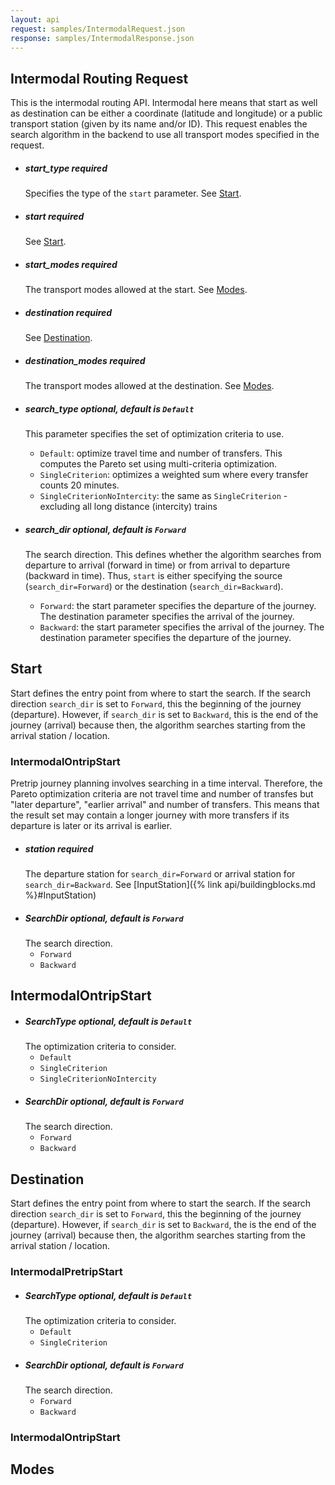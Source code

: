 ```yaml
---
layout: api
request: samples/IntermodalRequest.json
response: samples/IntermodalResponse.json
---
```


## Intermodal Routing Request

This is the intermodal routing API. Intermodal here means that start as well as destination can be either a coordinate (latitude and longitude) or a public transport station (given by its name and/or ID). This request enables the search algorithm in the backend to use all transport modes specified in the request.

  - ##### <span class="param">start_type</span> required
    Specifies the type of the `start` parameter. See [Start](#start).
  - ##### <span class="param">start</span> required
    See [Start](#start).
  - ##### <span class="param">start_modes</span> required
    The transport modes allowed at the start. See [Modes](#modes).
  - ##### <span class="param">destination</span> required
    See [Destination](#destination).
  - ##### <span class="param">destination_modes</span> required
    The transport modes allowed at the destination. See [Modes](#modes).
  - ##### <span class="param">search_type</span> optional, default is `Default`
    This parameter specifies the set of optimization criteria to use.

    - `Default`: optimize travel time and number of transfers. This computes the Pareto set using multi-criteria optimization.
    - `SingleCriterion`: optimizes a weighted sum where every transfer counts 20 minutes.
    - `SingleCriterionNoIntercity`: the same as `SingleCriterion` - excluding all long distance (intercity) trains
  - ##### <span class="param">search_dir</span> optional, default is `Forward`
    The search direction. This defines whether the algorithm searches from departure to arrival (forward in time) or from arrival to departure (backward in time). Thus, `start` is either specifying the source (`search_dir=Forward`) or the destination (`search_dir=Backward`).

    - `Forward`: the start parameter specifies the departure of the journey. The destination parameter specifies the arrival of the journey.
    - `Backward`: the start parameter specifies the arrival of the journey. The destination parameter specifies the departure of the journey.

## Start

Start defines the entry point from where to start the search. If the search direction `search_dir` is set to `Forward`, this the beginning of the journey (departure). However, if `search_dir` is set to `Backward`, this is the end of the journey (arrival) because then, the algorithm searches starting from the arrival station / location.

### IntermodalOntripStart

Pretrip journey planning involves searching in a time interval. Therefore, the Pareto optimization criteria are not travel time and number of transfes but "later departure", "earlier arrival" and number of transfers. This means that the result set may contain a longer journey with more transfers if its departure is later or its arrival is earlier.

  - ##### <span class="param">station</span> required
    The departure station for `search_dir=Forward` or arrival station for `search_dir=Backward`. See [InputStation]({% link api/buildingblocks.md %}#InputStation)
  - ##### <span class="param">SearchDir</span> optional, default is `Forward`
     The search direction.
       - `Forward`
       - `Backward`


## IntermodalOntripStart

  - ##### <span class="param">SearchType</span> optional, default is `Default`
     The optimization criteria to consider.
       - `Default`
       - `SingleCriterion`
       - `SingleCriterionNoIntercity`
  - ##### <span class="param">SearchDir</span> optional, default is `Forward`
     The search direction.
       - `Forward`
       - `Backward`


## Destination

Start defines the entry point from where to start the search. If the search direction `search_dir` is set to `Forward`, this the beginning of the journey (departure). However, if `search_dir` is set to `Backward`, the is the end of the journey (arrival) because then, the algorithm searches starting from the arrival station / location.


### IntermodalPretripStart

  - ##### <span class="param">SearchType</span> optional, default is `Default`
     The optimization criteria to consider.
       - `Default`
       - `SingleCriterion`
  - ##### <span class="param">SearchDir</span> optional, default is `Forward`
     The search direction.
       - `Forward`
       - `Backward`


### IntermodalOntripStart


## Modes